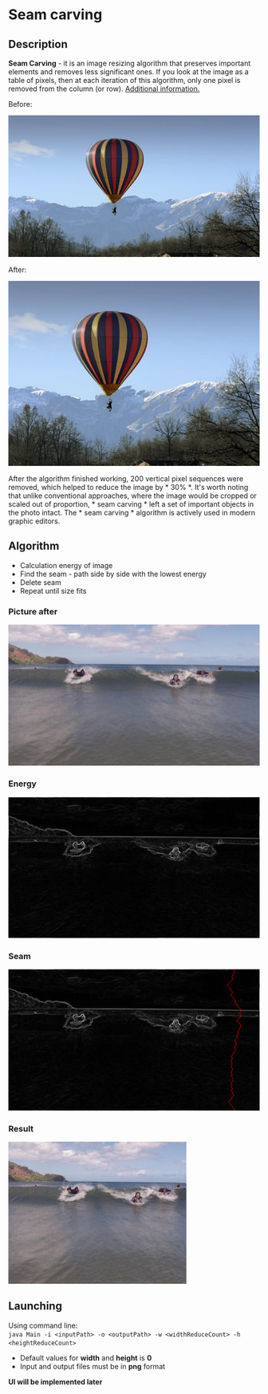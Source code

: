 # Seam carving

## Description

**Seam Carving** - 
it is an image resizing algorithm that preserves important elements and removes less significant ones. If you look at the image as a table of pixels, then at each iteration of this algorithm, only one pixel is removed from the column (or row).
[Additional information.](https://perso.crans.org/frenoy/matlab2012/seamcarving.pdf)

Before:

![ball-before](data/text/ball-before.jpg)

After:

![ball-after](data/text/ball-after.png)

After the algorithm finished working, 200 vertical pixel sequences were removed, which helped to reduce the image by * 30% *. It's worth noting that unlike conventional approaches, where the image would be cropped or scaled out of proportion, * seam carving * left a set of important objects in the photo intact. The * seam carving * algorithm is actively used in modern graphic editors.


## Algorithm

* Calculation energy of image
* Find the seam - path side by side with the lowest energy 
* Delete seam
* Repeat until size fits
### Picture after
![wave-before](data/text/wavebefore.png)
### Energy
![energy](data/text/energymap.png)
### Seam
![seam](data/text/energymapwithseam.png)
### Result
![wave-after](data/text/waveafter.png)

## Launching
Using command line:\
``java Main -i <inputPath> -o <outputPath> -w <widthReduceCount> -h <heightReduceCount>``
* Default values for __width__ and __height__ is __0__
* Input and output files must be in __png__ format

__UI will be implemented later__


